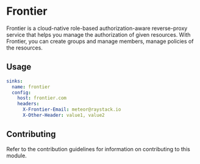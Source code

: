 # Frontier

Frontier is a cloud-native role-based authorization-aware reverse-proxy service that helps you manage the authorization of given resources. With Frontier, you can create groups and manage members, manage policies of the resources.

## Usage

```yaml
sinks:
  name: frontier
  config:
    host: frontier.com
    headers:
      X-Frontier-Email: meteor@raystack.io
      X-Other-Header: value1, value2
```

## Contributing

Refer to the contribution guidelines for information on contributing to this module.
